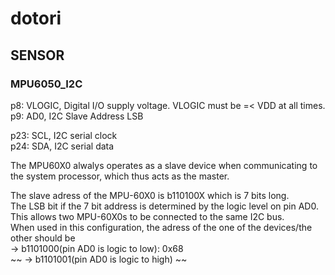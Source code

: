 # dotori
## SENSOR
### MPU6050_I2C

p8: VLOGIC, Digital I/O supply voltage. VLOGIC must be =< VDD at all times.  
p9: AD0, I2C Slave Address LSB

p23: SCL, I2C serial clock  
p24: SDA, I2C serial data

The MPU60X0 alwalys operates as a slave device when communicating to the system processor, which thus acts as the master.

The slave adress of the MPU-60X0 is b110100X which is 7 bits long.  
The LSB bit if the 7 bit address is determined by the logic level on pin AD0.  
This allows two MPU-60X0s to be connected to the same I2C bus.  
When used in this configuration, the adress of the one of the devices/the other should be  
 -> b1101000(pin AD0 is logic to low): 0x68  
~~ -> b1101001(pin AD0 is logic to high)  ~~
 




